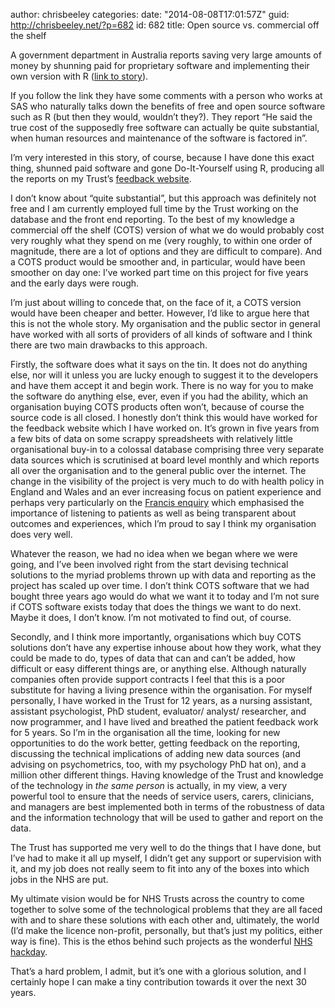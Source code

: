 author: chrisbeeley
categories:
date: "2014-08-08T17:01:57Z"
guid: http://chrisbeeley.net/?p=682
id: 682
title: Open source vs. commercial off the shelf

A government department in Australia reports saving very large amounts of money by shunning paid for proprietary software and implementing their own version with R ([link to story](http://mobile.itnews.com.au/News/390687,what-immigration-did-with-just-1m-and-open-source-software.aspx)).

If you follow the link they have some comments with a person who works at SAS who naturally talks down the benefits of free and open source software such as R (but then they would, wouldn’t they?). They report “He said the true cost of the supposedly free software can actually be quite substantial, when human resources and maintenance of the software is factored in”.

I’m very interested in this story, of course, because I have done this exact thing, shunned paid software and gone Do-It-Yourself using R, producing all the reports on my Trust’s [feedback website](http://feedback.nottinghamshirehealthcare.nhs.uk/reports).

I don’t know about “quite substantial”, but this approach was definitely not free and I am currently employed full time by the Trust working on the database and the front end reporting. To the best of my knowledge a commercial off the shelf (COTS) version of what we do would probably cost very roughly what they spend on me (very roughly, to within one order of magnitude, there are a lot of options and they are difficult to compare). And a COTS product would be smoother and, in particular, would have been smoother on day one: I’ve worked part time on this project for five years and the early days were rough.

I’m just about willing to concede that, on the face of it, a COTS version would have been cheaper and better. However, I’d like to argue here that this is not the whole story. My organisation and the public sector in general have worked with all sorts of providers of all kinds of software and I think there are two main drawbacks to this approach.

Firstly, the software does what it says on the tin. It does not do anything else, nor will it unless you are lucky enough to suggest it to the developers and have them accept it and begin work. There is no way for you to make the software do anything else, ever, even if you had the ability, which an organisation buying COTS products often won’t, because of course the source code is all closed. I honestly don’t think this would have worked for the feedback website which I have worked on. It’s grown in five years from a few bits of data on some scrappy spreadsheets with relatively little organisational buy-in to a colossal database comprising three very separate data sources which is scrutinised at board level monthly and which reports all over the organisation and to the general public over the internet. The change in the visibility of the project is very much to do with health policy in England and Wales and an ever increasing focus on patient experience and perhaps very particularly on the [Francis enquiry](http://www.midstaffspublicinquiry.com/) which emphasised the importance of listening to patients as well as being transparent about outcomes and experiences, which I’m proud to say I think my organisation does very well.

Whatever the reason, we had no idea when we began where we were going, and I’ve been involved right from the start devising technical solutions to the myriad problems thrown up with data and reporting as the project has scaled up over time. I don’t think COTS software that we had bought three years ago would do what we want it to today and I’m not sure if COTS software exists today that does the things we want to do next. Maybe it does, I don’t know. I’m not motivated to find out, of course.

Secondly, and I think more importantly, organisations which buy COTS solutions don’t have any expertise inhouse about how they work, what they could be made to do, types of data that can and can’t be added, how difficult or easy different things are, or anything else. Although naturally companies often provide support contracts I feel that this is a poor substitute for having a living presence within the organisation. For myself personally, I have worked in the Trust for 12 years, as a nursing assistant, assistant psychologist, PhD student, evaluator/ analyst/ researcher, and now programmer, and I have lived and breathed the patient feedback work for 5 years. So I’m in the organisation all the time, looking for new opportunities to do the work better, getting feedback on the reporting, discussing the technical implications of adding new data sources (and advising on psychometrics, too, with my psychology PhD hat on), and a million other different things. Having knowledge of the Trust and knowledge of the technology in *the same person* is actually, in my view, a very powerful tool to ensure that the needs of service users, carers, clinicians, and managers are best implemented both in terms of the robustness of data and the information technology that will be used to gather and report on the data.

The Trust has supported me very well to do the things that I have done, but I’ve had to make it all up myself, I didn’t get any support or supervision with it, and my job does not really seem to fit into any of the boxes into which jobs in the NHS are put.

My ultimate vision would be for NHS Trusts across the country to come together to solve some of the technological problems that they are all faced with and to share these solutions with each other and, ultimately, the world (I’d make the licence non-profit, personally, but that’s just my politics, either way is fine). This is the ethos behind such projects as the wonderful [NHS hackday](http://nhshackday.com/).

That’s a hard problem, I admit, but it’s one with a glorious solution, and I certainly hope I can make a tiny contribution towards it over the next 30 years.